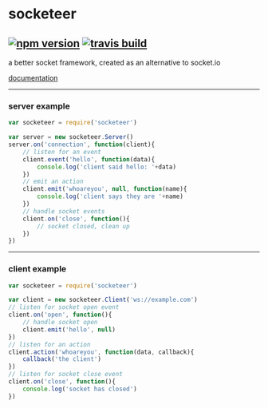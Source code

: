 socketeer
===

[![npm version](https://img.shields.io/npm/v/socketeer.svg?style=flat-square)](https://npmjs.com/package/socketeer)
[![travis build](https://img.shields.io/travis/SEAPUNK/socketeer.svg?style=flat-square)](https://travis-ci.org/SEAPUNK/socketeer)
---

a better socket framework, created as an alternative to socket.io

[documentation](docs/README.md)

---

### server example

```javascript
var socketeer = require('socketeer')

var server = new socketeer.Server()
server.on('connection', function(client){
    // listen for an event
    client.event('hello', function(data){
        console.log('client said hello: '+data)
    })
    // emit an action
    client.emit('whoareyou', null, function(name){
        console.log('client says they are '+name)
    })
    // handle socket events
    client.on('close', function(){
        // socket closed, clean up
    })
})
```

---

### client example

```javascript
var socketeer = require('socketeer')

var client = new socketeer.Client('ws://example.com')
// listen for socket open event
client.on('open', function(){
    // handle socket open
    client.emit('hello', null)
})
// listen for an action
client.action('whoareyou', function(data, callback){
    callback('the client')
})
// listen for socket close event
client.on('close', function(){
    console.log('socket has closed')
})
```